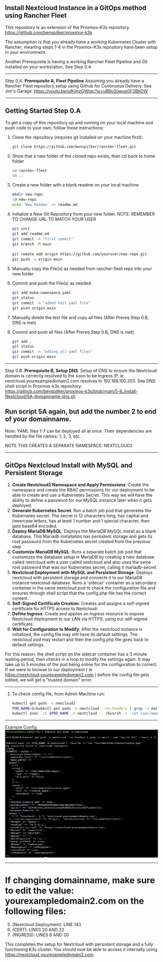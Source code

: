 ## Install Nextcloud Instance in a GitOps method using Rancher Fleet

This repository is an extension of the Proxmox-K3s repository.
https://github.com/benspilker/proxmox-k3s

The assumption is that you already have a working Kubernetes Cluster with Rancher, meaning steps 1-4 in the Proxmox-K3s repository have been setup in your environment.

Another Prerequisite is having a working Rancher Fleet Pipeline and Git installed on your workstation, See Step 0.A

---

Step 0.A. **Prerequisite A, Fleet Pipeline** Assuming you already have a Rancher Fleet repository setup using Github for Continuous Delivery. See Jim's Garage: https://youtu.be/ulKimzGWtqc?si=uBBu3owusGF2BbDW

---
## Getting Started Step 0.A

To get a copy of this repository up and running on your local machine and push code to your own, follow these instructions:

1. Clone the repository (requires git installed on your machine first):
    ```bash
    git clone https://github.com/benspilker/rancher-fleet.git

2. Show that a new folder of the cloned repo exists, then cd back to home folder
    ```bash    
    cd rancher-fleet
    cd ..

3. Create a new folder with a blank readme on your local machine
    ```bash
    mkdir new-repo
    cd new-repo
    echo 'New Readme' >> readme.md

4. Initialize a New Git Repository from your new folder.
NOTE: REMEMBER TO CHANGE URL TO MATCH YOUR USER
    ```bash
    git init
    git add readme.md
    git commit -m "first commit"
    git branch -M main

    git remote add origin https://github.com/youruser/new-repo.git
    git push -u origin main

5. Manually copy the File(s) as needed from rancher-fleet repo into your new folder

6. Commit and push the File(s) as needed
    ```bash
    git add make-namespace.yaml
    git status
    git commit -m "added test yaml file"
    git push origin main

7. Manually delete the test file and copy all files (After Prereq Step 0.B, DNS is met)

8. Commit and push all files (After Prereq Step 0.B, DNS is met)
    ```bash
    git add .
    git status
    git commit -m "adding all yaml files"
    git push origin main
---
Step 0.B. **Prerequisite B, Setup DNS**: Setup of DNS to ensure the Nextcloud domain is correctly resolved to the soon to be Ingress IP, ie nextcloud.yourexampledomain2.com resolves to 192.168.100.203.
See DNS shell script in Proxmox-k3s repository: https://github.com/benspilker/proxmox-k3s/blob/main/5-6_Install-Nextcloud/5A-domainname-dns.sh

Run script 5A again, but add the number 2 to end of your domainname.
---
Note: YAML files 1-7 can be deployed all at once. Their dependencies are handled by the file names: 1, 2, 3, etc.

NOTE THIS CREATES A SEPARATE NAMESPACE: NEXTCLOUD2

---
## GitOps Nextcloud Install with MySQL and Persistent Storage

1. **Create Nextcloud2 Namespace and Apply Permissions**: Create the namespace and create the RBAC permissions for our deployment to be able to create and use a Kubernetes Secret. This way we will have the ability to define a password for our MySQL instance later when it gets deployed.
2. **Generate Kubernetes Secret**: Run a batch job pod that generates the Kubernetes secret. The secret is 12 characters long, has capital and lowercase letters, has at least 1 number and 1 special character, then gets base64 encoded.
3. **Deploy MariaDB MySQL**: Deploys the MariaDB MySQL install as a blank database. This Mariadb installation has persistent storage and gets its root password from the Kubernetes secret created from the previous step.
4. **Customize MariaDB MySQL**: Runs a separate batch job pod that customizes the database setup in MariaDB by creating a new database called nextcloud with a user called nextcloud and also uses the same root password that was our Kubernetes secret, calling it mariadb-secret.
5.  **Nextcloud Deployment with MySQL and Persistent Storage**: Deploys nextcloud with persistent storage and connects it to our MariaDB instance nextcloud database. Runs a 'sidecar' container as a secondary container in the same nextcloud pod to check the configuration file and ensures through shell script that the config.php file has the correct content.
6. **Self-Signed Certificate Creation**: Creates and assigns a self-signed certificate for HTTPS access to Nextcloud.
7. **Define Ingress**: Create and applies an Ingress resource to expose Nextcloud deployment to our LAN via HTTPS, using our self-signed certificate.
8. **Wait for Configuration to Modify**: After the nextcloud instance is initialized, the config file may still have its default settings. The nextcloud pod may restart and then the config.php file goes back to default settings. 

For this reason, the shell script on the sidecar container has a 3 minute waiting period, then checks in a loop to modify the settings again. It may take up to 5 minutes of the pod being online for the configuration to correct. If we were to browse to our deployment ( ie https://nextcloud.yourexampledomain2.com ) before the config file gets edited, we will get a "trusted domain" error.

---
1. To check config file, from Admin Machine run:
    ```bash
    kubectl get pods -n nexcloud2
    POD_NAME=$(kubectl get pods -n nextcloud --no-headers | grep -v maria | awk '{print $1}' | head -n 1)
    kubectl exec -it $POD_NAME -n nextcloud -- /bin/sh -c 'cat /var/www/html/config/config.php'

---
Example Config
<img src="example-config.png" width="800" />

---
# If changing domainname, make sure to edit the value: yourexampledomain2.com on the following files:
5. (Nextcloud Deployment): LINE 143
6. (CERT): LINES 20 AND 22
7. (INGRESS): LINES 8 AND 20

This completes the setup for Nextcloud with persistent storage and a fully functioning K3s cluster. You should now be able to access it internally using https://nextcloud.yourexampledomain2.com